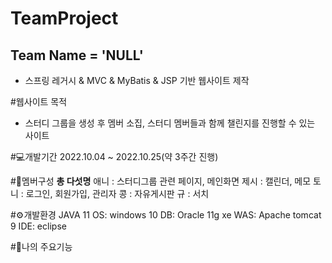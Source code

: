 # TeamProject
## Team Name = 'NULL'
- 스프링 레거시 & MVC & MyBatis & JSP 기반 웹사이트 제작

#웹사이트 목적
- 스터디 그룹을 생성 후 멤버 소집, 스터디 멤버들과 함께 챌린지를 진행할 수 있는 사이트

#💻개발기간
2022.10.04 ~ 2022.10.25(약 3주간 진행)

#👥멤버구성
**총 다섯명**
애니 : 스터디그룹 관련 페이지, 메인화면
제시 : 캘린더, 메모
토니 : 로그인, 회원가입, 관리자
콩 : 자유게시판
규 : 서치

#⚙️개발환경
JAVA 11
OS: windows 10
DB: Oracle 11g xe
WAS: Apache tomcat 9
IDE: eclipse

#📍나의 주요기능

